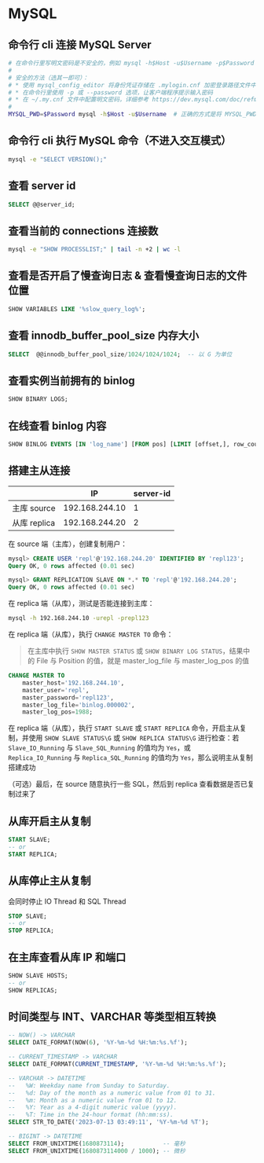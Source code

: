 # MySQL

## 命令行 cli 连接 MySQL Server

```bash
# 在命令行里写明文密码是不安全的，例如 mysql -h$Host -u$Username -p$Password 会报 [Warning] Using a password on the command line interface can be insecure.
# 
# 安全的方法（选其一即可）：
# * 使用 mysql_config_editor 将身份凭证存储在 .mylogin.cnf 加密登录路径文件中，参考 https://dev.mysql.com/doc/refman/8.0/en/mysql-config-editor.html
# * 在命令行里使用 -p 或 --password 选项，让客户端程序提示输入密码
# * 在 ~/.my.cnf 文件中配置明文密码，详细参考 https://dev.mysql.com/doc/refman/8.0/en/password-security-user.html#:~:text=%5Bclient%5D%0Apassword%3Dpassword
# 
MYSQL_PWD=$Password mysql -h$Host -u$Username  # 正确的方式是将 MYSQL_PWD 环境变量在其他地方进行设置
```

## 命令行 cli 执行 MySQL 命令（不进入交互模式）

```bash
mysql -e "SELECT VERSION();"
```

## 查看 server id

```sql
SELECT @@server_id;
```

## 查看当前的 connections 连接数

```bash
mysql -e "SHOW PROCESSLIST;" | tail -n +2 | wc -l
```

## 查看是否开启了慢查询日志 & 查看慢查询日志的文件位置

```sql
SHOW VARIABLES LIKE '%slow_query_log%';
```

## 查看 innodb_buffer_pool_size 内存大小

```sql
SELECT  @@innodb_buffer_pool_size/1024/1024/1024;  -- 以 G 为单位
```

## 查看实例当前拥有的 binlog

```sql
SHOW BINARY LOGS;
```

## 在线查看 binlog 内容

```sql
SHOW BINLOG EVENTS [IN 'log_name'] [FROM pos] [LIMIT [offset,], row_count];
```

## 搭建主从连接

|              | IP             | server-id |
|--------------|----------------|-----------|
| 主库 source  | 192.168.244.10 | 1         |
| 从库 replica | 192.168.244.20 | 2         |

在 source 端（主库），创建复制用户：

```sql
mysql> CREATE USER 'repl'@'192.168.244.20' IDENTIFIED BY 'repl123';
Query OK, 0 rows affected (0.01 sec)

mysql> GRANT REPLICATION SLAVE ON *.* TO 'repl'@'192.168.244.20';
Query OK, 0 rows affected (0.01 sec)
```

在 replica 端（从库），测试是否能连接到主库：

```bash
mysql -h 192.168.244.10 -urepl -prepl123
```

在 replica 端（从库），执行 `CHANGE MASTER TO` 命令：

> 在主库中执行 `SHOW MASTER STATUS` 或 `SHOW BINARY LOG STATUS`，结果中的 File 与 Position 的值，就是 master_log_file 与 master_log_pos 的值

```sql
CHANGE MASTER TO 
    master_host='192.168.244.10', 
    master_user='repl', 
    master_password='repl123', 
    master_log_file='binlog.000002', 
    master_log_pos=1988;
```

在 replica 端（从库），执行 `START SLAVE` 或 `START REPLICA` 命令，开启主从复制，并使用 `SHOW SLAVE STATUS\G` 或 `SHOW REPLICA STATUS\G` 进行检查：若 `Slave_IO_Running` 与 `Slave_SQL_Running` 的值均为 `Yes`，或 `Replica_IO_Running` 与 `Replica_SQL_Running` 的值均为 `Yes`，那么说明主从复制搭建成功

（可选）最后，在 source 随意执行一些 SQL，然后到 replica 查看数据是否已复制过来了

## 从库开启主从复制

```sql
START SLAVE;
-- or
START REPLICA;
```

## 从库停止主从复制

会同时停止 IO Thread 和 SQL Thread

```sql
STOP SLAVE; 
-- or
STOP REPLICA;
```

## 在主库查看从库 IP 和端口

```sql
SHOW SLAVE HOSTS;
-- or
SHOW REPLICAS;
```

## 时间类型与 INT、VARCHAR 等类型相互转换

```sql
-- NOW() -> VARCHAR
SELECT DATE_FORMAT(NOW(6), '%Y-%m-%d %H:%m:%s.%f');

-- CURRENT_TIMESTAMP -> VARCHAR
SELECT DATE_FORMAT(CURRENT_TIMESTAMP, '%Y-%m-%d %H:%m:%s.%f');

-- VARCHAR -> DATETIME
--   %W: Weekday name from Sunday to Saturday.
--   %d: Day of the month as a numeric value from 01 to 31.
--   %m: Month as a numeric value from 01 to 12.
--   %Y: Year as a 4-digit numeric value (yyyy).
--   %T: Time in the 24-hour format (hh:mm:ss).
SELECT STR_TO_DATE('2023-07-13 03:49:11', '%Y-%m-%d %T');

-- BIGINT -> DATETIME
SELECT FROM_UNIXTIME(1680873114);           -- 毫秒
SELECT FROM_UNIXTIME(1680873114000 / 1000); -- 微秒
```
